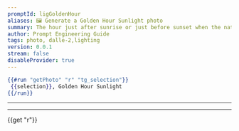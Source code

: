 ```yaml
---
promptId: ligGoldenHour
aliases: 🖼️ Generate a Golden Hour Sunlight photo
summary: The hour just after sunrise or just before sunset when the natural light is soft and warm. Increases the temperature of generations.
author: Prompt Engineering Guide
tags: photo, dalle-2,lighting
version: 0.0.1
stream: false
disableProvider: true
---
```

```handlebars
{{#run "getPhoto" "r" "tg_selection"}}
 {{selection}}, Golden Hour Sunlight
{{/run}}
```
***
***
{{get "r"}}